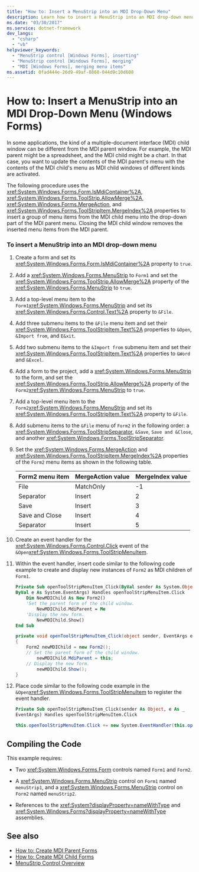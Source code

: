 ```yaml
---
title: "How to: Insert a MenuStrip into an MDI Drop-Down Menu"
description: Learn how to insert a MenuStrip into an MDI drop-down menu when there is a difference between the MDI parent and the MDI child.
ms.date: "03/30/2017"
ms.service: dotnet-framework
dev_langs:
  - "csharp"
  - "vb"
helpviewer_keywords:
  - "MenuStrip control [Windows Forms], inserting"
  - "MenuStrip control [Windows Forms], merging"
  - "MDI [Windows Forms], merging menu items"
ms.assetid: 0fad444e-26d9-49af-8860-044d9c10d608
---
```

# How to: Insert a MenuStrip into an MDI Drop-Down Menu (Windows Forms)

In some applications, the kind of a multiple-document interface (MDI) child window can be different from the MDI parent window. For example, the MDI parent might be a spreadsheet, and the MDI child might be a chart. In that case, you want to update the contents of the MDI parent's menu with the contents of the MDI child's menu as MDI child windows of different kinds are activated.

The following procedure uses the <xref:System.Windows.Forms.Form.IsMdiContainer%2A>, <xref:System.Windows.Forms.ToolStrip.AllowMerge%2A>, <xref:System.Windows.Forms.MergeAction>, and <xref:System.Windows.Forms.ToolStripItem.MergeIndex%2A> properties to insert a group of menu items from the MDI child menu into the drop-down part of the MDI parent menu. Closing the MDI child window removes the inserted menu items from the MDI parent.

### To insert a MenuStrip into an MDI drop-down menu

1. Create a form and set its <xref:System.Windows.Forms.Form.IsMdiContainer%2A> property to `true`.

2. Add a <xref:System.Windows.Forms.MenuStrip> to `Form1` and set the <xref:System.Windows.Forms.ToolStrip.AllowMerge%2A> property of the <xref:System.Windows.Forms.MenuStrip> to `true`.

3. Add a top-level menu item to the `Form1`<xref:System.Windows.Forms.MenuStrip> and set its <xref:System.Windows.Forms.Control.Text%2A> property to `&File`.

4. Add three submenu items to the `&File` menu item and set their <xref:System.Windows.Forms.ToolStripItem.Text%2A> properties to `&Open`, `&Import from`, and `E&xit`.

5. Add two submenu items to the `&Import from` submenu item and set their <xref:System.Windows.Forms.ToolStripItem.Text%2A> properties to `&Word` and `&Excel`.

6. Add a form to the project, add a <xref:System.Windows.Forms.MenuStrip> to the form, and set the <xref:System.Windows.Forms.ToolStrip.AllowMerge%2A> property of the `Form2`<xref:System.Windows.Forms.MenuStrip> to `true`.

7. Add a top-level menu item to the `Form2`<xref:System.Windows.Forms.MenuStrip> and set its <xref:System.Windows.Forms.ToolStripItem.Text%2A> property to `&File`.

8. Add submenu items to the `&File` menu of `Form2` in the following order: a <xref:System.Windows.Forms.ToolStripSeparator>, `&Save`, `Save and &Close`, and another <xref:System.Windows.Forms.ToolStripSeparator>.

9. Set the <xref:System.Windows.Forms.MergeAction> and <xref:System.Windows.Forms.ToolStripItem.MergeIndex%2A> properties of the `Form2` menu items as shown in the following table.

    |Form2 menu item|MergeAction value|MergeIndex value|
    |---------------------|-----------------------|----------------------|
    |File|MatchOnly|-1|
    |Separator|Insert|2|
    |Save|Insert|3|
    |Save and Close|Insert|4|
    |Separator|Insert|5|

10. Create an event handler for the <xref:System.Windows.Forms.Control.Click> event of the `&Open`<xref:System.Windows.Forms.ToolStripMenuItem>.

11. Within the event handler, insert code similar to the following code example to create and display new instances of `Form2` as MDI children of `Form1`.

    ```vb
    Private Sub openToolStripMenuItem_Click(ByVal sender As System.Object, _
    ByVal e As System.EventArgs) Handles openToolStripMenuItem.Click
        Dim NewMDIChild As New Form2()
        'Set the parent form of the child window.
            NewMDIChild.MdiParent = Me
        'Display the new form.
            NewMDIChild.Show()
    End Sub
    ```

    ```csharp
    private void openToolStripMenuItem_Click(object sender, EventArgs e)
    {
        Form2 newMDIChild = new Form2();
        // Set the parent form of the child window.
            newMDIChild.MdiParent = this;
        // Display the new form.
            newMDIChild.Show();
    }
    ```

12. Place code similar to the following code example in the `&Open`<xref:System.Windows.Forms.ToolStripMenuItem> to register the event handler.

    ```vb
    Private Sub openToolStripMenuItem_Click(sender As Object, e As _
    EventArgs) Handles openToolStripMenuItem.Click
    ```

    ```csharp
    this.openToolStripMenuItem.Click += new System.EventHandler(this.openToolStripMenuItem_Click);
    ```

## Compiling the Code

This example requires:

- Two <xref:System.Windows.Forms.Form> controls named `Form1` and `Form2`.

- A <xref:System.Windows.Forms.MenuStrip> control on `Form1` named `menuStrip1`, and a <xref:System.Windows.Forms.MenuStrip> control on `Form2` named `menuStrip2`.

- References to the <xref:System?displayProperty=nameWithType> and <xref:System.Windows.Forms?displayProperty=nameWithType> assemblies.

## See also

- [How to: Create MDI Parent Forms](../advanced/how-to-create-mdi-parent-forms.md)
- [How to: Create MDI Child Forms](../advanced/how-to-create-mdi-child-forms.md)
- [MenuStrip Control Overview](menustrip-control-overview-windows-forms.md)
